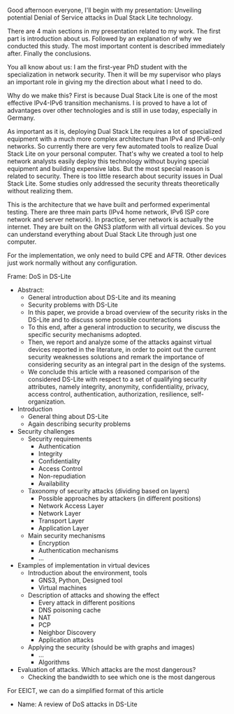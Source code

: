 Good afternoon everyone, I'll begin with my presentation: Unveiling potential Denial of Service attacks in Dual Stack Lite technology.

There are 4 main sections in my presentation related to my work. The first part is introduction about us. Followed by an explanation of why we conducted this study. The most important content is described immediately after. Finally the conclusions.

You all know about us: I am the first-year PhD student with the specialization in network security. Then it will be my supervisor who plays an important role in giving my the direction about what I need to do.

Why do we make this? First is because Dual Stack Lite is one of the most effective IPv4-IPv6 transition mechanisms. I is proved to have a lot of advantages over other technologies and is still in use today, especially in Germany.

As important as it is, deploying Dual Stack Lite requires a lot of specialized equipment with a much more complex architecture than IPv4 and IPv6-only networks. So currently there are very few automated tools to realize Dual Stack Lite on your personal computer. That's why we created a tool to help network analysts easily deploy this technology without buying special equipment and building expensive labs. But the most special reason is related to security. There is too little research about security issues in Dual Stack Lite. Some studies only addressed the security threats theoretically without realizing them.

This is the architecture that we have built and performed experimental testing. There are three main parts (IPv4 home network, IPv6 ISP core network and server network). In practice, server network is actually the internet. They are built on the GNS3 platform with all virtual devices. So you can understand everything about Dual Stack Lite through just one computer.

For the implementation, we only need to build CPE and AFTR. Other devices just work normally without any configuration. 

Frame: DoS in DS-Lite
- Abstract:
	- General introduction about DS-Lite and its meaning
	- Security problems with DS-Lite
	- In this paper, we provide a broad overview of the security risks in the DS-Lite and to discuss some possible counteractions
	- To this end, after a general introduction to security, we discuss the specific security mechanisms adopted.
	- Then, we report and analyze some of the attacks against virtual devices reported in the literature, in order to point out the current security weaknesses solutions and remark the importance of considering security as an integral part in the design of the systems.
	- We conclude this article with a reasoned comparison of the considered DS-Lite with respect to a set of qualifying security attributes, namely integrity, anonymity, confidentiality, privacy, access control, authentication, authorization, resilience, self-organization.
- Introduction
	- General thing about DS-Lite
	- Again describing security problems
- Security challenges
	- Security requirements
		- Authentication
		- Integrity
		- Confidentiality
		- Access Control
		- Non-repudiation
		- Availability
	- Taxonomy of security attacks (dividing based on layers)
		- Possible approaches by attackers (in different positions)
		- Network Access Layer
		- Network Layer
		- Transport Layer
		- Application Layer
	- Main security mechanisms
		- Encryption
		- Authentication mechanisms
		- ...
- Examples of implementation in virtual devices
	- Introduction about the environment, tools
		- GNS3, Python, Designed tool
		- Virtual machines
	- Description of attacks and showing the effect
		- Every attack in different positions
		- DNS poisoning cache
		- NAT
		- PCP
		- Neighbor Discovery
		- Application attacks
	- Applying the security (should be with graphs and images)
		- ...
		- Algorithms
- Evaluation of attacks. Which attacks are the most dangerous?
	- Checking the bandwidth to see which one is the most dangerous

For EEICT, we can do a simplified format of this article
- Name: A review of DoS attacks in DS-Lite